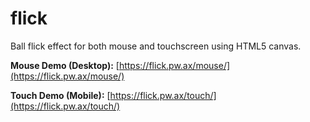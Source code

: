 # flick
Ball flick effect for both mouse and touchscreen using HTML5 canvas.

**Mouse Demo (Desktop):** [https://flick.pw.ax/mouse/](https://flick.pw.ax/mouse/)

**Touch Demo (Mobile):** [https://flick.pw.ax/touch/](https://flick.pw.ax/touch/)
